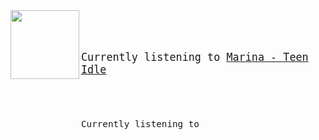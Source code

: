 

<img align="left" width="110" height="110" src="https:&#x2F;&#x2F;lastfm.freetls.fastly.net&#x2F;i&#x2F;u&#x2F;174s&#x2F;726cd5d722886758f79eddac6c3249d8.jpg">


<big><pre>


Currently listening to  [Marina - Teen Idle](https://google.com)

```diff 

Currently listening to 


``` 

</pre></big>
